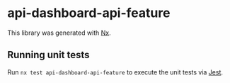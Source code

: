 # api-dashboard-api-feature

This library was generated with [Nx](https://nx.dev).

## Running unit tests

Run `nx test api-dashboard-api-feature` to execute the unit tests via [Jest](https://jestjs.io).
